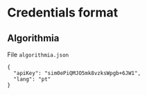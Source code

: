 # Credentials format

## Algorithmia

File `algorithmia.json`

```
{
  "apiKey": "sim0ePiQMJO5mk8vzksWpgb+6JW1",
  "lang": "pt"
}

```

